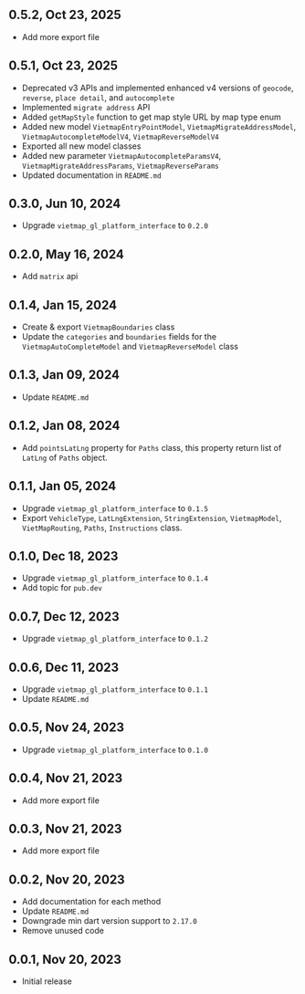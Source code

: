 ## 0.5.2, Oct 23, 2025
* Add more export file
## 0.5.1, Oct 23, 2025
* Deprecated v3 APIs and implemented enhanced v4 versions of `geocode`, `reverse`, `place detail`, and `autocomplete`
* Implemented `migrate address` API
* Added `getMapStyle` function to get map style URL by map type enum
* Added new model `VietmapEntryPointModel`, `VietmapMigrateAddressModel`, `VietmapAutocompleteModelV4`, `VietmapReverseModelV4`
* Exported all new model classes
* Added new parameter `VietmapAutocompleteParamsV4`, `VietmapMigrateAddressParams`, `VietmapReverseParams`
* Updated documentation in `README.md`
## 0.3.0, Jun 10, 2024
* Upgrade `vietmap_gl_platform_interface` to `0.2.0`
## 0.2.0, May 16, 2024
* Add `matrix` api
## 0.1.4, Jan 15, 2024
* Create & export `VietmapBoundaries` class
* Update the `categories` and `boundaries` fields for the `VietmapAutoCompleteModel` and `VietmapReverseModel` class
## 0.1.3, Jan 09, 2024
* Update `README.md`
## 0.1.2, Jan 08, 2024
* Add `pointsLatLng` property for `Paths` class, this property return list of `LatLng` of `Paths` object.
## 0.1.1, Jan 05, 2024
* Upgrade `vietmap_gl_platform_interface` to `0.1.5`
* Export `VehicleType`, `LatLngExtension`, `StringExtension`, `VietmapModel`, `VietMapRouting`, `Paths`, `Instructions` class.
## 0.1.0, Dec 18, 2023
* Upgrade `vietmap_gl_platform_interface` to `0.1.4`
* Add topic for `pub.dev`
## 0.0.7, Dec 12, 2023
* Upgrade `vietmap_gl_platform_interface` to `0.1.2 `
## 0.0.6, Dec 11, 2023
* Upgrade `vietmap_gl_platform_interface` to `0.1.1 `
* Update `README.md`
## 0.0.5, Nov 24, 2023
* Upgrade `vietmap_gl_platform_interface` to `0.1.0 `
## 0.0.4, Nov 21, 2023
* Add more export file
## 0.0.3, Nov 21, 2023
* Add more export file
## 0.0.2, Nov 20, 2023
* Add documentation for each method
* Update `README.md`
* Downgrade min dart version support to `2.17.0`
* Remove unused code
## 0.0.1, Nov 20, 2023
* Initial release

